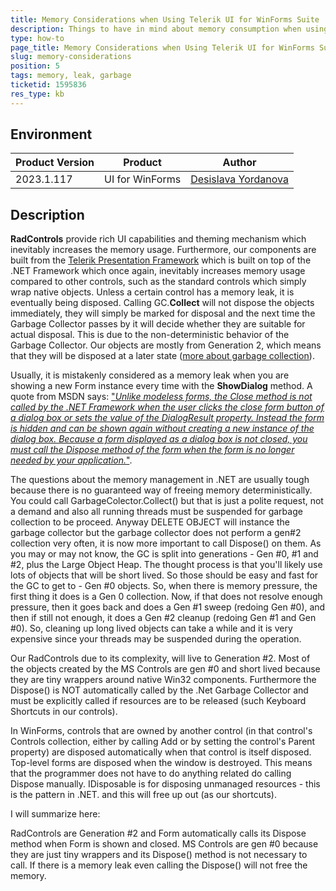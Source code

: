 ```yaml
---
title: Memory Considerations when Using Telerik UI for WinForms Suite
description: Things to have in mind about memory consumption when using Telerik UI for WinForms. 
type: how-to
page_title: Memory Considerations when Using Telerik UI for WinForms Suite
slug: memory-considerations
position: 5
tags: memory, leak, garbage
ticketid: 1595836
res_type: kb
---
```



## Environment
|Product Version|Product|Author|
|----|----|----|
|2023.1.117|UI for WinForms|[Desislava Yordanova](https://www.telerik.com/blogs/author/desislava-yordanova)|

## Description

**RadControls** provide rich UI capabilities and theming mechanism which inevitably increases the memory usage. Furthermore, our components are built from the [Telerik Presentation Framework](http://www.telerik.com/help/winforms/tpf-overview.html) which is built on top of the .NET Framework which once again, inevitably increases memory usage compared to other controls, such as the standard controls which simply wrap native objects.  Unless a certain control has a memory leak, it is eventually being disposed. Calling GC.**Collect** will not dispose the objects immediately, they will simply be marked for disposal and the next time the Garbage Collector passes by it will decide whether they are suitable for actual disposal. This is due to the non-deterministic behavior of the Garbage Collector. Our objects are mostly from Generation 2, which means that they will be disposed at a later state ([more about garbage collection](https://learn.microsoft.com/en-us/dotnet/standard/garbage-collection/fundamentals)). 

Usually, it is mistakenly considered as a memory leak when you are showing a new Form instance every time with the **ShowDialog** method. A quote from MSDN says: ["*Unlike modeless forms, the Close method is not called by the .NET Framework when the user clicks the close form button of a dialog box or sets the value of the DialogResult property. Instead the form is hidden and can be shown again without creating a new instance of the dialog box. Because a form displayed as a dialog box is not closed, you must call the Dispose method of the form when the form is no longer needed by your application.*"](http://social.msdn.microsoft.com/Forums/windows/en-US/1004be6c-c559-4e57-a6fd-c189f01e3cd3/showdialog-dispose-memory-leak).

The questions about the memory management in .NET are usually tough because there is no guaranteed way of freeing memory deterministically. You could call GarbageColector.Collect() but that is just a polite request, not a demand and also all running threads must be suspended for garbage collection to be proceed. 
Anyway DELETE OBJECT will instance the garbage collector but the garbage collector does not perform a gen#2 collection very often, it is now more important to call Dispose() on them.
As you may or may not know, the GC is split into generations - Gen #0, #1 and #2, plus the Large Object Heap.
The thought process is that you'll likely use lots of objects that will be short lived. So those should be easy and fast for the GC to get to - Gen #0 objects. So, when there is memory pressure, the first thing it does is a Gen 0 collection. Now, if that does not resolve enough pressure, then it goes back and does a Gen #1 sweep (redoing Gen #0), and then if still not enough, it does a Gen #2 cleanup (redoing Gen #1 and Gen #0). So, cleaning up long lived objects can take a while and it is very expensive since your threads may be suspended during the operation.

Our RadControls due to its complexity, will live to Generation #2. Most of the objects created by the MS Controls are gen #0 and short lived because they are tiny wrappers around native Win32 components.
Furthermore the Dispose() is NOT automatically called by the .Net Garbage Collector and must be explicitly called if resources are to be released (such Keyboard Shortcuts in our controls).  

In WinForms, controls that are owned by another control (in that control's Controls collection, either by calling Add or by setting the control's Parent property) are disposed automatically when that control is itself disposed. Top-level forms are disposed when the window is destroyed. This means that the programmer does not have to do anything related do calling Dispose manually. IDisposable is for disposing unmanaged resources - this is the pattern in .NET. and this will free up out (as our shortcuts). 

I will summarize here:

RadControls are Generation #2 and Form automatically calls its Dispose method when Form is shown and closed. MS Controls are gen #0 because they are just tiny wrappers and its Dispose() method is not necessary to call. If there is a memory leak even calling the Dispose() will not free the memory.






 
